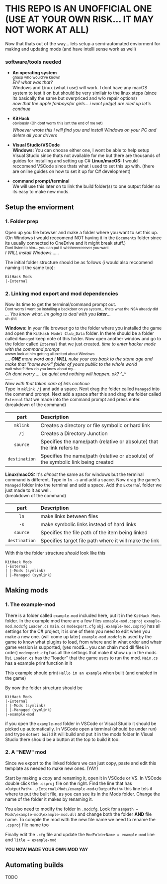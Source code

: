 # THIS REPO IS AN UNOFFICIAL ONE (USE AT YOUR OWN RISK... IT MAY NOT WORK AT ALL)
Now that thats out of the way... lets setup a semi-automated enviorment for making and updating mods (and have intelli sense work as well)


### software/tools needed
* **An operating system**<br/>
    <sup>ghasp who would've known</sup><br/>
    _Eh? what was that?_<br/>
    Windows and Linux (what i use) will work.
    I dont have any macOS system to test it on but should be very similair to the linux steps (since its basically the same but overpriced and w/o repair options)<br/>
    *now that the apple fanboys(or girls... i wont judge) are riled up let's continue*

* **KitHack**<br/>
    <sup>obviously</sup>
    <sup>(Oh dont worry this isnt the end of me yet)</sup><br/>
    *Whoever wrote this i will find you and install Windows on your PC and delete all your drivers*

* **Visual Studio/VSCode**<br/>
    **Windows:** You can choose either one, I wont be able to help setup Visual Studio since thats not available for me but there are thousands of guides for installing and setting up C#
    **Linux/macOS:** I would reccomend VSCode since thats what i used to set this up with. (there are online guides on how to set it up for C# development)

* **command prompt/terminal**</br>
    We will use this later on to link the build folder(s) to one output folder so its easy to make new mods.


## Setup the enviorment

### 1. Folder prep
Open up you file browser and make a folder where you want to set this up.
(On Windows i would reccomend NOT having it in the `Documents` folder since its usually connected to OneDrive and it might break stuff.)<br/>
<sup>Dont listen to him... you can put it whhheeereeever you want</sup><br/>
*I WILL install Windows......*

The initial folder structure should be as follows (i would also reccomend naming it the same too):
```
KitHack Mods
|-External
```

### 2. Linking mod export and mod dependencies
Now its time to get the terminal/command prompt out.<br/>
<sup>Dont worry i wont be installing a backdoor on ya system... thats what the NSA already did</sup><br/>
_... You know what. Im going to deal with you **later**..._<br/>
<sup>oh shit</sup>

**Windows:** In your file browser go to the folder where you installed the game and open the `KitHash Model Club_Data` folder.
    In there should be a folder called `Managed` keep note of this folder.
    Now open another window and go to the folder called `External` that we just created.
    *time to enter hacker mode with the command prompt*<br/>
    <sup>awww look at him getting all excited about Windows</sup><br/>
    _.... **ONE** more word and i **WILL** nuke your ass back to the stone age and make that "homework" folder of yours public to the whole world_<br/>
    <sup>wait what!? How do you know about my...</sup><br/>
    _Oh dont worry..... be quiet and nothing will happen. ok? ^\_^_<br/>
    <sup>.......</sup><br/>
    _Now with that taken care of lets continue_<br/>
    Type in `mklink /j` and add a space.
    Next drag the folder called `Managed` into the command prompt. 
    Next add a space after this and drag the folder called `External` that we made into the command prompt and press enter.
    <br/>
    (breakdown of the command)

 | part | Description |
 | :---: | :--- |
 | `mklink` | Creates a directory or file symbolic or hard link |
 | `/j` | Creates a Directory Junction |
 | `source` | Specifies the name/path (relative or absolute) that the link refers to |
 | `destination` | Specifies the name/path (relative or absolute) of the symbolic link being created |

**Linux/macOS:** It's _almost_ the same as for windows but the terminal command is different.
    Type in `ln -s` and add a space.
    Now drag the game's `Managed` folder into the terminal and add a space.
    Add the `External` folder we just made to it as well.
    <br/>
    (breakdown of the command)
    
 | part | Description |
 | :---: | :--- |
 | `ln` | make links between files |
 | `-s` | make symbolic links instead of hard links |
 | `source` | Specifies the file path of the item being linked |
 | `destination` | Specifies target file path where it will make the link |

With this the folder structure _should_ look like this
```
KitHack Mods
|-External
| |-Mods (symlink)
| |-Managed (symlink)
```

## Making mods

### 1. The example-mod
There is a folder called `example-mod` included here, put it in the `KitHack Mods` folder.
In the example mod there are a few files `exmaple-mod.csproj`  `exmaple-mod.modcfg`  `Loader.cs`  `main.cs`  `modexport.cfg`  `obj`.
`example-mod.csproj` has all settings for the C# project, it is one of them you need to edit when you make a new one. (will come up later)
`example-mod.modcfg` is used by the game to know what plugins to load, from where and in what order and whatr game version is supported, (yes mod**S**... you can chain mod dll files in order)
`modexport.cfg` has all the settings that make it show up in the mods list.
`Loader.cs` has the "loader" that the game uses to run the mod.
`Main.cs` has a example print function in it

This example should print `Hello im an example` when built (and enabled in the game)

By now the folder structure should be
```
KitHack Mods
|-External
| |-Mods (symlink)
| |-Managed (symlink)
|-example-mod
```
if you open the `example-mod` folder in VSCode or Visual Studio it should be picked up automatically.
In VSCode open a terminal (should be under run) and trype `dotnet build` it will build and put it in the mods folder
In Visual Studio there should be a button at the top to build it too.

### 2. A "NEW" mod
Since we export to the linked folders we can just copy, paste and edit this template as needed to make new ones. (YAY)

Start by making a copy and renaming it, open it in VSCode or VS.
In VSCode double click the `.csproj` file on the right.
Find the line that has `<OutputPath>../External/Mods/example-mod</OutputPath>` this line tels it where to put the built file, as you can see its in the Mods folder.
Change the name of the folder it makes by renaming it.

You also need to modify the folder in `.modcfg`.
Look for `asmpath = Mods\example-mod\example-mod.dll` and change both the folder **AND** file name.
To compile the mod with the new file name we need to rename the `.csproj` file name too

Finally edit the `.cfg` file and update the `ModFolderName = example-mod` line and `Title = example-mod`

**YOU NOW MADE YOUR OWN MOD YAY**

## Automating builds
TODO
